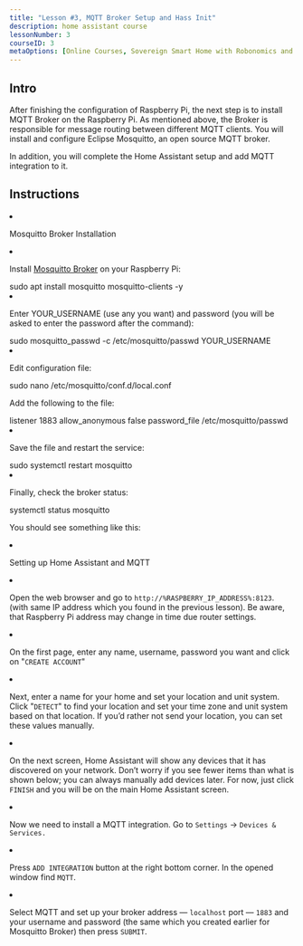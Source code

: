 ```yaml
---
title: "Lesson #3, MQTT Broker Setup and Hass Init"
description: home assistant course
lessonNumber: 3
courseID: 3
metaOptions: [Online Courses, Sovereign Smart Home with Robonomics and Home Assistant]
---
```


<section class="container__reg">

## Intro

After finishing the configuration of Raspberry Pi, the next step is to install MQTT Broker on the Raspberry Pi. As mentioned above, the Broker is responsible for message routing between different MQTT clients. You will install and configure Eclipse Mosquitto, an open source MQTT broker.

<LessonImages src="smart-house-course/lesson-3-1.jpg" alt="scheme" imageClasses="mb"/>

In addition, you will complete the Home Assistant setup and add MQTT integration to it.

</section>

<section class="container__reg">

## Instructions

<List type="numbers">

<li>


Mosquitto Broker Installation

<List>
<li>

Install [Mosquitto Broker](https://mosquitto.org/) on your Raspberry Pi:


<LessonCodeWrapper language="bash" noLines>
sudo apt install mosquitto mosquitto-clients -y
</LessonCodeWrapper>
</li>

<li>

Enter YOUR_USERNAME (use any you want) and password (you will be asked to enter the password after the command):

<LessonCodeWrapper language="bash" noLines codeClass="big-code">
sudo mosquitto_passwd -c /etc/mosquitto/passwd YOUR_USERNAME
</LessonCodeWrapper>

</li>

<li>

Edit configuration file:

<LessonCodeWrapper language="bash" noLines>
sudo nano /etc/mosquitto/conf.d/local.conf
</LessonCodeWrapper>

Add the following to the file:

<LessonCodeWrapper language="bash">
listener 1883
allow_anonymous false
password_file /etc/mosquitto/passwd
</LessonCodeWrapper>
</li>

<li>

Save the file  and restart the service:

<LessonCodeWrapper language="bash" noLines>
sudo systemctl restart mosquitto
</LessonCodeWrapper>
</li>

<li>

Finally, check the broker status:

<LessonCodeWrapper language="bash" noLines>
systemctl status mosquitto
</LessonCodeWrapper>

You should see something like this:

<LessonImages src="smart-house-course/lesson-3-2.jpg" alt="code"/>
</li>
</List>
</li>

<li>

Setting up Home Assistant and MQTT

<List>

<li>

Open the web browser and go to <code>http://%RASPBERRY_IP_ADDRESS%:8123</code>. (with same IP address which you found in the previous lesson). Be aware, that Raspberry Pi address may change in time due router settings. 

<LessonVideo controls :videos="[{src: 'https://crustipfs.live/ipfs/QmYd1Mh2VHVyF3WgvFsN3NFkozXscnCVmEV2YG86UKtK3C', type:'mp4'}]" />

</li>

<li>

On the first page, enter any name, username, password you want and click on  "<code>CREATE ACCOUNT</code>"
</li>

<li>

Next, enter a name for your home and set your location and unit system. Click "<code>DETECT</code>" to find your location and set your time zone and unit system based on that location. If you’d rather not send your location, you can set these values manually.

</li>

<li>

On the next screen, Home Assistant will show any devices that it has discovered on your network. Don’t worry if you see fewer items than what is shown below; you can always manually add devices later. For now, just click <code>FINISH</code> and you will be on the main Home Assistant screen.

</li>

<li>

Now we need to install a MQTT integration. Go to <code>Settings</code> -> <code>Devices & Services.</code>

<LessonVideo controls :videos="[{src: 'https://crustipfs.live/ipfs/QmYm9qNfpGdePRHRvmahY2DgHXRfAWNN6CasEY4tFRBARr', type:'mp4'}]" />

</li>

<li>

Press <code>ADD INTEGRATION</code> button at the right bottom corner. In the opened window find <code>MQTT</code>.

</li>

<li>

Select MQTT and set up your broker address — <code>localhost</code> port — <code>1883</code> and your username and password (the same which you created earlier for Mosquitto Broker) then press  <code>SUBMIT</code>.
</li>

</List>
</li>
</List>
</section>
